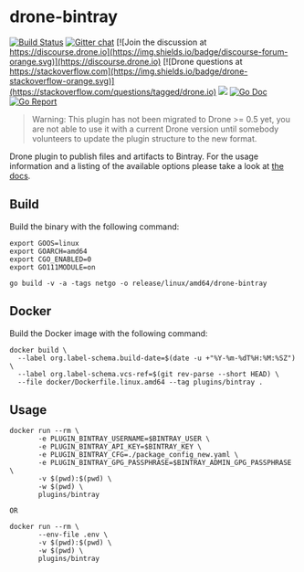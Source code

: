 # drone-bintray

[![Build Status](http://cloud.drone.io/api/badges/drone-plugins/drone-bintray/status.svg)](http://cloud.drone.io/drone-plugins/drone-bintray)
[![Gitter chat](https://badges.gitter.im/drone/drone.png)](https://gitter.im/drone/drone)
[![Join the discussion at https://discourse.drone.io](https://img.shields.io/badge/discourse-forum-orange.svg)](https://discourse.drone.io)
[![Drone questions at https://stackoverflow.com](https://img.shields.io/badge/drone-stackoverflow-orange.svg)](https://stackoverflow.com/questions/tagged/drone.io)
[![](https://images.microbadger.com/badges/image/plugins/bintray.svg)](https://microbadger.com/images/plugins/bintray "Get your own image badge on microbadger.com")
[![Go Doc](https://godoc.org/github.com/drone-plugins/drone-bintray?status.svg)](http://godoc.org/github.com/drone-plugins/drone-bintray)
[![Go Report](https://goreportcard.com/badge/github.com/drone-plugins/drone-bintray)](https://goreportcard.com/report/github.com/drone-plugins/drone-bintray)

> Warning: This plugin has not been migrated to Drone >= 0.5 yet, you are not able to use it with a current Drone version until somebody volunteers to update the plugin structure to the new format.

Drone plugin to publish files and artifacts to Bintray. For the usage information and a listing of the available options please take a look at [the docs](http://plugins.drone.io/drone-plugins/drone-bintray/).

## Build

Build the binary with the following command:

```console
export GOOS=linux
export GOARCH=amd64
export CGO_ENABLED=0
export GO111MODULE=on

go build -v -a -tags netgo -o release/linux/amd64/drone-bintray
```

## Docker

Build the Docker image with the following command:

```console
docker build \
  --label org.label-schema.build-date=$(date -u +"%Y-%m-%dT%H:%M:%SZ") \
  --label org.label-schema.vcs-ref=$(git rev-parse --short HEAD) \
  --file docker/Dockerfile.linux.amd64 --tag plugins/bintray .
```

## Usage

```console
docker run --rm \
       -e PLUGIN_BINTRAY_USERNAME=$BINTRAY_USER \
       -e PLUGIN_BINTRAY_API_KEY=$BINTRAY_KEY \
       -e PLUGIN_BINTRAY_CFG=./package_config_new.yaml \
       -e PLUGIN_BINTRAY_GPG_PASSPHRASE=$BINTRAY_ADMIN_GPG_PASSPHRASE \
       -v $(pwd):$(pwd) \
       -w $(pwd) \
       plugins/bintray

OR

docker run --rm \
       --env-file .env \
       -v $(pwd):$(pwd) \
       -w $(pwd) \
       plugins/bintray
```
